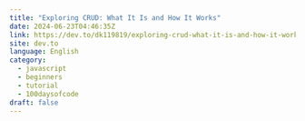 ```yaml
---
title: "Exploring CRUD: What It Is and How It Works"
date: 2024-06-23T04:46:35Z
link: https://dev.to/dk119819/exploring-crud-what-it-is-and-how-it-works-4nnk?utm_medium=RSS&utm_source=news.12bit.vn
site: dev.to
language: English
category:
  - javascript
  - beginners
  - tutorial
  - 100daysofcode
draft: false
---
```


